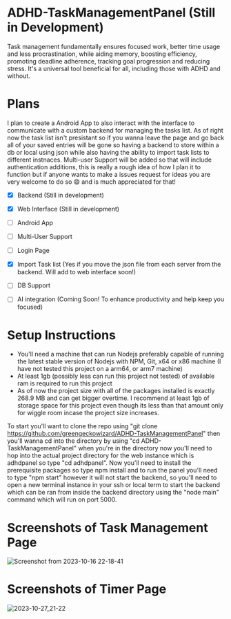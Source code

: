 # ADHD-TaskManagementPanel (Still in Development)
Task management fundamentally ensures focused work, better time usage and less procrastination, while aiding memory, boosting efficiency, promoting deadline adherence, tracking goal progression and reducing stress. It's a universal tool beneficial for all, including those with ADHD and without.

# Plans

I plan to create a Android App to also interact with the interface to communicate with a custom backend for managing the tasks list. As of right now the task list isn't presistant so if you wanna leave the page and go back all of your saved entries will be gone so having a backend to store within a db or local using json while also having the ability to import task lists to different instnaces. Multi-user Support will be added so that will include authentication additions, this is really a rough idea of how I plan it to function but if anyone wants to make a issues request for ideas you are very welcome to do so 😄 and is much appreciated for that! 

- [x] Backend (Still in development)
- [x] Web Interface (Still in development)
- [ ] Android App
- [ ] Multi-User Support
- [ ] Login Page
- [x] Import Task list (Yes if you move the json file from each server from the backend. Will add to web interface soon!)  
- [ ] DB Support
- [ ] AI integration (Coming Soon! To enhance productivity and help keep you focused)


# Setup Instructions

* You'll need a machine that can run Nodejs preferably capable of running the latest stable version of Nodejs with NPM, Git, x64 or x86 machine (I have not tested this project on a arm64, or arm7 machine)
* At least 1gb (possibly less can run this project not tested) of available ram is required to run this project
* As of now the project size with all of the packages installed is exactly 268.9 MB and can get bigger overtime. I recommend at least 1gb of storage space for this project even though its less than that amount only for wiggle room incase the project size increases.

To start you'll want to clone the repo using "git clone https://github.com/greengeckowizard/ADHD-TaskManagementPanel" then you'll wanna cd into the directory by using "cd ADHD-TaskManagementPanel" when you're in the directory now you'll need to hop into the actual project directory for the web instance which is adhdpanel so type "cd adhdpanel". Now you'll need to install the prerequisite packages so type npm install and to run the panel you'll need to type "npm start" however it will not start the backend, so you'll need to open a new terminal instance in your ssh or local term to start the backend which can be ran from inside the backend directory using the "node main" command which will run on port 5000.

# Screenshots of Task Management Page

![Screenshot from 2023-10-16 22-18-41](https://github.com/greengeckowizard/ADHD-TaskManagementPanel/assets/34012548/37341794-4969-4a7b-8d90-6c62b623fed4)

# Screenshots of Timer Page

![2023-10-27_21-22](https://github.com/greengeckowizard/ADHD-TaskManagementPanel/assets/34012548/35137b59-d82c-45d8-8d85-8d51a943a4ca)
